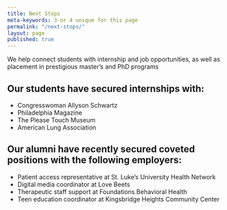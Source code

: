 ```yaml
---
title: Next Stops
meta-keywords: 3 or 4 unique for this page
permalink: "/next-stops/"
layout: page
published: true
---
```

We help connect students with internship and job  opportunities, as well as placement in prestigious master’s and PhD programs

## Our students have secured internships with:

- Congresswoman Allyson Schwartz
- Philadelphia Magazine
- The Please Touch Museum
- American Lung Association

## Our alumni have recently secured coveted positions with the following employers:

- Patient access representative at St. Luke’s University Health Network
- Digital media coordinator at Love Beets
- Therapeutic staff support at Foundations Behavioral Health
- Teen education coordinator at Kingsbridge Heights Community Center
